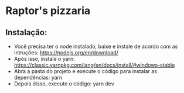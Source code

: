 # Raptor's pizzaria


## Instalação:
* Você precisa ter o node instalado, baixe e instale de acordo com as intruções: https://nodejs.org/en/download/
* Após isso, instale o yarn: https://classic.yarnpkg.com/lang/en/docs/install/#windows-stable
* Abra a pasta do projeto e execute o código para instalar as dependências: yarn
* Depois disso, execute o código: yarn dev
